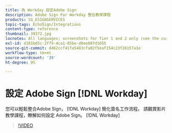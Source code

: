 ```yaml
---
title: 為 Workday 設定Adobe Sign
description: Adobe Sign For Workday 整合教學課程
products: SG_ESIGNSERVICES
topic-tags: EchoSign/Integrations
content-type: reference
thumbnail: 39372.jpg
locnotes: All languages; screenshots for Tier 1 and 2 only (see the currently published localized page for guidance)
exl-id: d181bd5c-2f79-4ca1-85be-d0ee087d1655
source-git-commit: d462ccf41fa5483cfa02f5eaf154c23f26157a1e
workflow-type: tm+mt
source-wordcount: '39'
ht-degree: 0%

---
```


# 設定 Adobe Sign [!DNL Workday]

您可以輕鬆整合Adobe Sign， [!DNL Workday] 簡化簽名工作流程。 請觀賞影片教學課程，瞭解如何設定 Adobe Sign。 [!DNL Workday]

>[!VIDEO](https://video.tv.adobe.com/v/39372?hidetitle=true)
